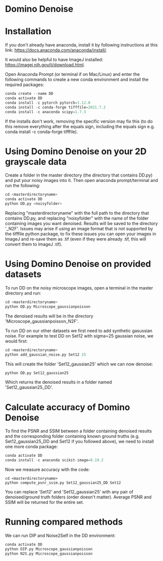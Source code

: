 # Domino Denoise

# Installation
If you don't already have anaconda, install it by following instructions at this link: https://docs.anaconda.com/anaconda/install/.

It would also be helpful to have ImageJ installed: https://imagej.nih.gov/ij/download.html.

Open Anaconda Prompt (or terminal if on Mac/Linux) and enter the following commands to create a new conda environment and install the required packages:

```python
conda create --name DD
conda activate DD
conda install -c pytorch pytorch=1.12.0
conda install -c conda-forge tifffile=2021.7.2
conda install -c anaconda scipy=1.7.3
```
If the installs don't work, removing the specific version may fix this (to do this remove everything after the equals sign, including the equals sign e.g. conda install -c conda-forge tifffile).
# Using Domino Denoise on your 2D grayscale data

Create a folder in the master directory (the directory that contains DD.py) and put your noisy images into it. Then open anaconda prompt/terminal and run the following:

```python
cd <masterdirectoryname>
conda activate DD
python DD.py <noisyfolder>
```
Replacing "masterdirectoryname" with the full path to the directory that contains DD.py, and replacing "noisyfolder" with the name of the folder containing images you want denoised. Results will be saved to the directory '<noisyolder>_N2F'. Issues may arise if using an image format that is not supported by the tifffile python package, to fix these issues you can open your images in ImageJ and re-save them as .tif (even if they were already .tif, this will convert them to ImageJ .tif).
  

# Using Domino Denoise on provided datasets

To run DD on the noisy microscope images, open a terminal in the master directory and run:

```python
cd <masterdirectoryname>
python DD.py Microscope_gaussianpoisson
```
The denoised results will be in the directory 'Microscope_gaussianpoisson_N2F'.

To run DD on our other datasets we first need to add synthetic gasussian noise. For example to test DD on Set12 with sigma=25 gaussian noise, we would first: 
```python
cd <masterdirectoryname>
python add_gaussian_noise.py Set12 25
```
This will create the folder 'Set12_gaussian25' which we can now denoise:

```python
python DD.py Set12_gaussian25
```
Which returns the denoised results in a folder named 'Set12_gaussian25_DD'.
  


# Calculate accuracy of Domino Denoise

To find the PSNR and SSIM between a folder containing denoised results and the corresponding folder containing known ground truths (e.g. Set12_gaussian25_DD and Set12 if you followed above), we need to install one more conda package:

```python
conda activate DD
conda install -c anaconda scikit-image=0.19.2
```

Now we measure accuracy with the code:
```terminal
cd <masterdirectoryname>
python compute_psnr_ssim.py Set12_gaussian25_DD Set12
```

You can replace 'Set12' and 'Set12_gaussian25' with any pair of denoised/ground truth folders (order doesn't matter). Average PSNR and SSIM will be returned for the entire set.
  

  
# Running compared methods

We can run DIP and Noise2Self in the DD environment:

```python
conda activate DD
python DIP.py Microscope_gaussianpoisson
python N2S.py Microscope_gaussianpoisson
```

